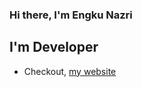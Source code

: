 ### Hi there, I'm Engku Nazri

## I'm Developer
- Checkout, [my website](https://my-portfolio-engku-nazri.herokuapp.com/)
